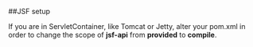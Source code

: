 ##JSF setup

If you are in ServletContainer, like Tomcat or Jetty, alter your pom.xml in order to change the scope of **jsf-api** from
**provided** to **compile**.